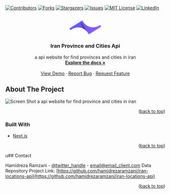 <div id="top"></div>
<!--
*** Thanks for checking out the Best-README-Template. If you have a suggestion
*** that would make this better, please fork the repo and create a pull request
*** or simply open an issue with the tag "enhancement".
*** Don't forget to give the project a star!
*** Thanks again! Now go create something AMAZING! :D
-->

<!-- PROJECT SHIELDS -->
<!--
*** I'm using markdown "reference style" links for readability.
*** Reference links are enclosed in brackets [ ] instead of parentheses ( ).
*** See the bottom of this document for the declaration of the reference variables
*** for contributors-url, forks-url, etc. This is an optional, concise syntax you may use.
*** https://www.markdownguide.org/basic-syntax/#reference-style-links
-->

[![Contributors][contributors-shield]][contributors-url]
[![Forks][forks-shield]][forks-url]
[![Stargazers][stars-shield]][stars-url]
[![Issues][issues-shield]][issues-url]
[![MIT License][license-shield]][license-url]
[![LinkedIn][linkedin-shield]][linkedin-url]

<!-- PROJECT LOGO -->
<br />
<div align="center">
  <a href="https://github.com/hamidrezaramzani/iran-locations-api">
    <img src="./public/logo.png" alt="Logo" width="100" >
  </a>

<h3 align="center">Iran Province and Cities Api</h3>

  <p align="center">
    a api website for find provinces and cities in iran
    <br />
    <a href="https://github.com/hamidrezaramzani/iran-locations-api"><strong>Explore the docs »</strong></a>
    <br />
    <br />
    <a href="https://iran-locations-api.vercel.app/">View Demo</a>
    ·
    <a href="https://github.com/hamidrezaramzani/iran-locations-api/issues">Report Bug</a>
    ·
    <a href="https://github.com/hamidrezaramzani/iran-locations-api/issues">Request Feature</a>
  </p>
</div>


<!-- ABOUT THE PROJECT -->

## About The Project

![Screen Shot](https://s6.uupload.ir/files/iran-location-api-screenshot_4i6u.png)
a api website for find province and cities in iran

<p align="right">(<a href="#top">back to top</a>)</p>

### Built With

- [Next.js](https://nextjs.org/)

<p align="right">(<a href="#top">back to top</a>)</p>

u## Contact

Hamidreza Ramzani - [@twitter_handle](https://twitter.com/twitter_handle) - email@email_client.com
Data Repository 
Project Link: [https://github.com/hamidrezaramzani/iran-locations-api](https://github.com/hamidrezaramzani/iran-locations-api)

<p align="right">(<a href="#top">back to top</a>)</p>



<!-- MARKDOWN LINKS & IMAGES -->
<!-- https://www.markdownguide.org/basic-syntax/#reference-style-links -->

[contributors-shield]: https://img.shields.io/github/contributors/hamidrezaramzani/iran-locations-api.svg?style=for-the-badge
[contributors-url]: https://github.com/hamidrezaramzani/iran-locations-api/graphs/contributors
[forks-shield]: https://img.shields.io/github/forks/hamidrezaramzani/iran-locations-api.svg?style=for-the-badge
[forks-url]: https://github.com/hamidrezaramzani/iran-locations-api/network/members
[stars-shield]: https://img.shields.io/github/stars/hamidrezaramzani/iran-locations-api.svg?style=for-the-badge
[stars-url]: https://github.com/hamidrezaramzani/iran-locations-api/stargazers
[issues-shield]: https://img.shields.io/github/issues/hamidrezaramzani/iran-locations-api.svg?style=for-the-badge
[issues-url]: https://github.com/hamidrezaramzani/iran-locations-api/issues
[license-shield]: https://img.shields.io/github/license/hamidrezaramzani/iran-locations-api.svg?style=for-the-badge
[license-url]: https://github.com/hamidrezaramzani/iran-locations-api/blob/master/LICENSE.txt
[linkedin-shield]: https://img.shields.io/badge/-LinkedIn-black.svg?style=for-the-badge&logo=linkedin&colorB=555
[linkedin-url]: https://linkedin.com/in/linkedin_username
[product-screenshot]: images/screenshot.png
